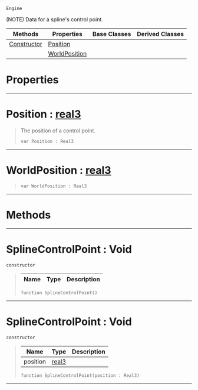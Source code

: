  `Engine`

(NOTE) Data for a spline's control point.

|Methods|Properties|Base Classes|Derived Classes|
|---|---|---|---|
|[Constructor](splinecontrolpoint.md#splinecontrolpoint-void)|[Position](splinecontrolpoint.md#position-zilch-engine-doc)| | |
| |[WorldPosition](splinecontrolpoint.md#worldposition-zilch-engin)| | |


 #  Properties


---  
 #  Position : [real3](../nada_base_types/real3.md)

> The position of a control point.
> ```TS:Nada
> var Position : Real3


---  
 #  WorldPosition : [real3](../nada_base_types/real3.md)

> 
> ```TS:Nada
> var WorldPosition : Real3


---  
 #  Methods


---  
 #  SplineControlPoint : Void

 `constructor`

> 
> |Name|Type|Description|
> |---|---|---|
> ```TS:Nada
> function SplineControlPoint()
> ``` 


---  
 #  SplineControlPoint : Void

 `constructor`

> 
> |Name|Type|Description|
> |---|---|---|
> |position|[real3](../nada_base_types/real3.md)| |
> ```TS:Nada
> function SplineControlPoint(position : Real3)
> ``` 


---  
 

 